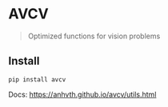# AVCV
> Optimized functions for vision problems


## Install

`pip install avcv`

Docs: https://anhvth.github.io/avcv/utils.html

